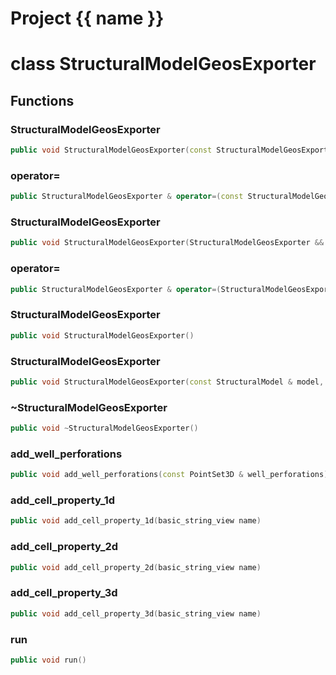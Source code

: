 <script setup>
import {useRoute} from 'vitepress'
const {path} = useRoute()
const tokens = path.split('/')
const words = tokens[2].split('-');
for (let i = 0; i < words.length; i++) {
    words[i] = words[i].charAt(0).toUpperCase() + words[i].slice(1);
    words[i] = words[i].replace('geode', 'Geode')
}
const name = words.join('-');
</script>
# Project {{ name }}

# class StructuralModelGeosExporter


## Functions

### StructuralModelGeosExporter

```cpp
public void StructuralModelGeosExporter(const StructuralModelGeosExporter & )
```


### operator=

```cpp
public StructuralModelGeosExporter & operator=(const StructuralModelGeosExporter & )
```


### StructuralModelGeosExporter

```cpp
public void StructuralModelGeosExporter(StructuralModelGeosExporter && )
```


### operator=

```cpp
public StructuralModelGeosExporter & operator=(StructuralModelGeosExporter && )
```


### StructuralModelGeosExporter

```cpp
public void StructuralModelGeosExporter()
```


### StructuralModelGeosExporter

```cpp
public void StructuralModelGeosExporter(const StructuralModel & model, basic_string_view files_directory)
```


### ~StructuralModelGeosExporter

```cpp
public void ~StructuralModelGeosExporter()
```


### add_well_perforations

```cpp
public void add_well_perforations(const PointSet3D & well_perforations)
```


### add_cell_property_1d

```cpp
public void add_cell_property_1d(basic_string_view name)
```


### add_cell_property_2d

```cpp
public void add_cell_property_2d(basic_string_view name)
```


### add_cell_property_3d

```cpp
public void add_cell_property_3d(basic_string_view name)
```


### run

```cpp
public void run()
```




